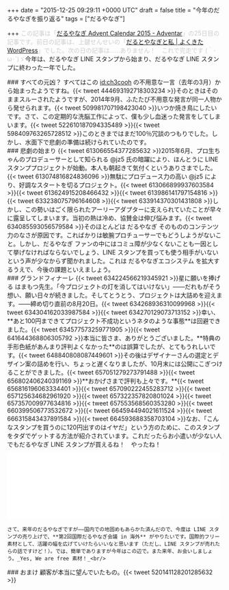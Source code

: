 
+++
date = "2015-12-25 09:29:11 +0000 UTC"
draft = false
title = "今年のだるやなぎを振り返る"
tags = ["だるやなぎ"]

+++
<span style="color: #cccccc">この記事は「<a href="http://www.adventar.org/calendars/798">だるやなぎ Advent Calendar 2015 - Adventar</a>」の25日目の記事です。前日の記事は、上鍵せんせいの「<a href="https://yokukita.wordpress.com/2015/12/24/he-is-our-mascot-mr-daruyanagi/">だるとやなぎと私 | よくきたWordPress</a>」でした。次の日の記事は……ありません！　これで完走です (｀･ω･´)ゞ</span>今年は、だるやなぎ LINE スタンプから始まり、だるやなぎ LINE スタンプに終わった一年でした。

<div class="section">
    ### すべての元凶？
    すべてはこの <a href="http://blog.hatena.ne.jp/ch3cooh/">id:ch3cooh</a> の不用意な一言（去年の3月）から始まったようですね。{{< tweet 444693192718303234 >}}そのときはそのままスルーされたようですが、2014年9月、ふたたび不用意な発言が同一人物から発せられます。{{< tweet 509981707198423040 >}}いつか焼き鳥にしたいです。さて、この定期的な洗脳工作によって、僕も少し血迷った発言をしてしまいます。{{< tweet 522610187094335489 >}}{{< tweet 598409763265728512 >}}このときまではまだ100％冗談のつもりでした。しかし、水面下で悲劇の準備は続けられていたのです。

</div>
<div class="section">
    ### 悲劇の始まり
    {{< tweet 613066554377285632 >}}2015年6月、プロ生ちゃんのプロデューサーとして知られる @jz5 氏の暗躍により、ほんとうに LINE スタンププロジェクトが始動。本人も朝起きて気付くというありさまでした。{{< tweet 613074816824836096 >}}無駄にプロデュース力の高い @jz5 により、好調なスタートを切るプロジェクト。{{< tweet 613066899937603584 >}}{{< tweet 613624915208466432 >}}{{< tweet 613986141797154816 >}}{{< tweet 633238075796164608 >}}{{< tweet 633914370301431808 >}}しかし、この勢いはごく限られたアーリーアダプターに支えられていたことが早々に露呈してしまいます。当初の熱は冷め、協賛金は伸び悩みます。{{< tweet 634085593056579584 >}}そのほとんどは だるやなぎ そのもののコンテンツ力のなさが原因です。こればかりは敏腕プロチューサーでもどうしようがないこと。しかし、だるやなぎ ファンの中にはコミュ障が少なくないことも一因として挙げなければならないでしょう、LINE スタンプを買っても使う相手がいないという声が少なからず聞かれました。これは だるやなぎエコシステム を拡大するうえで、今後の課題といえましょう。

</div>
<div class="section">
    ### グランドフィナーレ
    {{< tweet 634224566219345921 >}}星に願いを捧げる はまもつ先生。「今プロジェクトの灯を消してはいけない」――だれもがそう想い、願い日々が続きました。そしてとうとう、プロジェクトは大詰めを迎えます。――締め切り直前の8月20日。{{< tweet 634268936310099968 >}}{{< tweet 634304162033987584 >}}{{< tweet 634270129073713152 >}}幸い、**あと100円まできてプロジェクト不成功というネタのような事態**は回避できました。{{< tweet 634577573259771905 >}}{{< tweet 641644368806305792 >}}本当に皆さま、ありがとうございました。**特典の手形色紙があんまり評判よくなかった**のは誤算でしたが、とてもうれしいです。{{< tweet 648840808087449601 >}}その後はデザイナーさんの選定とデザイン案の詰めを行い、ちょっと遅くなりましたが、10月末には公開にこぎつけることができました。{{< tweet 657051279273791488 >}}{{< tweet 656802406240391169 >}}**おかげさまで評判も上々です。**{{< tweet 656816196063334401 >}}{{< tweet 657090222455283712 >}}{{< tweet 657125634682961920 >}}{{< tweet 657322357820801024 >}}{{< tweet 657357009977634816 >}}{{< tweet 657553568560353280 >}}{{< tweet 660399506773532672 >}}{{< tweet 664594494021611524 >}}{{< tweet 666315843437891584 >}}{{< tweet 664593688358703104 >}}なお、「こんなスタンプを買うのに120円出すのはイヤだ」という方のために、このスタンプをタダでゲットする方法が紹介されています。これだったらお小遣いが少ない人でもだるやなぎ LINE スタンプが買えるね！　やったね！<iframe src="//hatenablog-parts.com/embed?url=http%3A%2F%2Fameblo.jp%2Funaunaunaunauna%2Fentry-12094943719.html" title="『だるやなぎのLINEスタンプを120円払わずにゲットする方法』" class="embed-card embed-webcard" scrolling="no" frameborder="0" style="display: block; width: 100%; height: 155px; max-width: 500px; margin: 10px 0px;"></iframe>
    
    さて、来年のだるやなぎですが――国内での地固めもあらかた済んだので、今度は LINE スタンプの売り上げで、**第2回国際だるやなぎ会議 in 海外** がやりたいです。国際的フリー素材として、活躍の幅を広げていけたらいいなと思います（ただし、LINE スタンプが売れたらの話ですけど！）。では、簡単でありますが今年はこの辺で。また来年、お会いしましょう。_Yes, We are free 素材！_<br/>


</div>
<div class="section">
    ### おまけ
    顧客が本当に望んでいたもの。{{< tweet 520141128201285632 >}}

</div>


